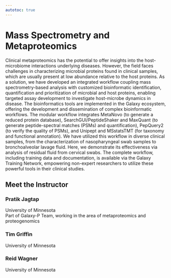 ```yaml
---
autotoc: true
---
```


<slot name="/events/gcc2024/header" />
<div class="text-center">

# Mass Spectrometry and Metaproteomics

</div>

Clinical metaproteomics has the potential to offer insights into the host-microbiome interactions underlying diseases. However, the field faces challenges in characterizing microbial proteins found in clinical samples, which are usually present at low abundance relative to the host proteins. As a solution, we have developed an integrated workflow coupling mass spectrometry-based analysis with customized bioinformatic identification, quantification and prioritization of microbial and host proteins, enabling targeted assay development to investigate host-microbe dynamics in disease. The bioinformatics tools are implemented in the Galaxy ecosystem, offering the development and dissemination of complex bioinformatic workflows. The modular workflow integrates MetaNovo (to generate a reduced protein database), SearchGUI/PeptideShaker and MaxQuant (to generate peptide-spectral matches (PSMs) and quantification), PepQuery2 (to verify the quality of PSMs), and Unipept and MSstatsTMT (for taxonomy and functional annotation). We have utilized this workflow in diverse clinical samples, from the characterization of nasopharyngeal swab samples to bronchoalveolar lavage fluid. Here, we demonstrate its effectiveness via analysis of residual fluid from cervical swabs. The complete workflow, including training data and documentation, is available via the Galaxy Training Network, empowering non-expert researchers to utilize these powerful tools in their clinical studies.

## Meet the Instructor

### Pratik Jagtap

University of Minnesota <br>
Part of Galaxy-P Team, working in the area of metaproteomics and proteogenomics

### Tim Griffin

University of Minnesota

### Reid Wagner

University of Minnesota
